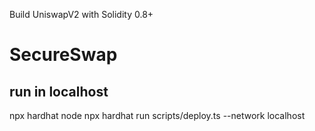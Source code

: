 Build UniswapV2 with Solidity 0.8+
# SecureSwap

## run in localhost

npx hardhat node 
npx hardhat run scripts/deploy.ts --network localhost